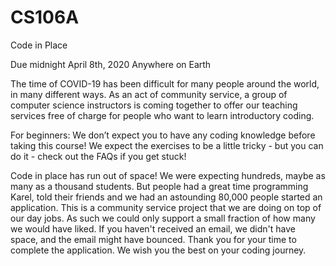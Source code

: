 # CS106A
Code in Place

Due midnight April 8th, 2020 Anywhere on Earth

The time of COVID-19 has been difficult for many people around the world, in many different ways. As an act of community 
service, a group of computer science instructors is coming together to offer our teaching services free of charge for people 
who want to learn introductory coding.

For beginners: We don’t expect you to have any coding knowledge before taking this course! We expect the exercises to be a 
little tricky - but you can do it - check out the FAQs if you get stuck!

Code in place has run out of space! We were expecting hundreds, maybe as many as a thousand students. But people had a great 
time programming Karel, told their friends and we had an astounding 80,000 people started an application. This is a community 
service project that we are doing on top of our day jobs. As such we could only support a small fraction of how many we would 
have liked. If you haven't received an email, we didn't have space, and the email might have bounced. Thank you for your time 
to complete the application. We wish you the best on your coding journey.
